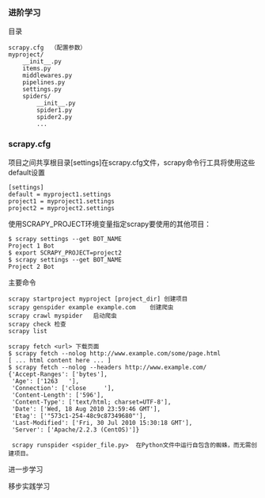 ### 进阶学习

目录

    scrapy.cfg  （配置参数）
    myproject/
        __init__.py
        items.py
        middlewares.py
        pipelines.py
        settings.py
        spiders/
            __init__.py
            spider1.py
            spider2.py
            ...

### scrapy.cfg
项目之间共享根目录[settings]在scrapy.cfg文件，scrapy命令行工具将使用这些default设置

    [settings]
    default = myproject1.settings
    project1 = myproject1.settings
    project2 = myproject2.settings

使用SCRAPY_PROJECT环境变量指定scrapy要使用的其他项目：

    $ scrapy settings --get BOT_NAME
    Project 1 Bot
    $ export SCRAPY_PROJECT=project2
    $ scrapy settings --get BOT_NAME
    Project 2 Bot

主要命令

    scrapy startproject myproject [project_dir] 创建项目
    scrapy genspider example example.com    创建爬虫
    scrapy crawl myspider   启动爬虫
    scrapy check 检查
    scrapy list
    
    scrapy fetch <url> 下载页面
    $ scrapy fetch --nolog http://www.example.com/some/page.html
    [ ... html content here ... ]
    $ scrapy fetch --nolog --headers http://www.example.com/
    {'Accept-Ranges': ['bytes'],
     'Age': ['1263   '],
     'Connection': ['close     '],
     'Content-Length': ['596'],
     'Content-Type': ['text/html; charset=UTF-8'],
     'Date': ['Wed, 18 Aug 2010 23:59:46 GMT'],
     'Etag': ['"573c1-254-48c9c87349680"'],
     'Last-Modified': ['Fri, 30 Jul 2010 15:30:18 GMT'],
     'Server': ['Apache/2.2.3 (CentOS)']}

     scrapy runspider <spider_file.py>  在Python文件中运行自包含的蜘蛛，而无需创建项目。

进一步学习

移步实践学习